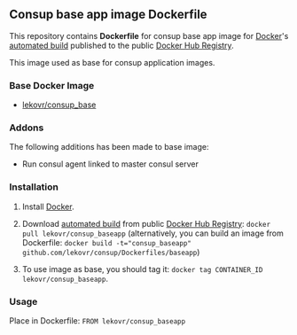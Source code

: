## Consup base app image Dockerfile

This repository contains **Dockerfile** for consup base app image
for [Docker](https://www.docker.com/)'s [automated build](https://registry.hub.docker.com/u/lekovr/consup_base/) 
published to the public [Docker Hub Registry](https://registry.hub.docker.com/).

This image used as base for consup application images.

### Base Docker Image

* [lekovr/consup_base](https://registry.hub.docker.com/u/lekovr/consup_base/)

### Addons

The following additions has been made to base image:

* Run consul agent linked to master consul server

### Installation

1. Install [Docker](https://www.docker.com/).

2. Download [automated build](https://registry.hub.docker.com/u/lekovr/consup_baseapp/) from public
 [Docker Hub Registry](https://registry.hub.docker.com/): `docker pull lekovr/consup_baseapp`
   (alternatively, you can build an image from Dockerfile: `docker build -t="consup_baseapp" github.com/lekovr/consup/Dockerfiles/baseapp`)
3. To use image as base, you should tag it: `docker tag CONTAINER_ID lekovr/consup_baseapp`.

### Usage

Place in Dockerfile: `FROM lekovr/consup_baseapp`
